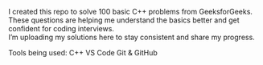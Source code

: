 I created this repo to solve 100 basic C++ problems from GeeksforGeeks.  
These questions are helping me understand the basics better and get confident for coding interviews.  
I’m uploading my solutions here to stay consistent and share my progress.


Tools being used:
C++
VS Code
Git & GitHub